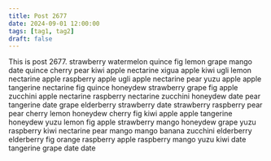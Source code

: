```yaml
---
title: Post 2677
date: 2024-09-01 12:00:00
tags: [tag1, tag2]
draft: false
---
```

This is post 2677.
strawberry
watermelon
quince
fig
lemon
grape
mango
date
quince
cherry
pear
kiwi
apple
nectarine
xigua
apple
kiwi
ugli
lemon
nectarine
apple
raspberry
apple
ugli
apple
nectarine
pear
yuzu
apple
apple
tangerine
nectarine
fig
quince
honeydew
strawberry
grape
fig
apple
zucchini
apple
nectarine
raspberry
nectarine
zucchini
honeydew
date
pear
tangerine
date
grape
elderberry
strawberry
date
strawberry
raspberry
pear
pear
cherry
lemon
honeydew
cherry
fig
kiwi
apple
apple
tangerine
honeydew
yuzu
lemon
fig
apple
strawberry
mango
honeydew
grape
yuzu
raspberry
kiwi
nectarine
pear
mango
mango
banana
zucchini
elderberry
elderberry
fig
orange
raspberry
apple
raspberry
mango
yuzu
kiwi
date
tangerine
grape
date
date
